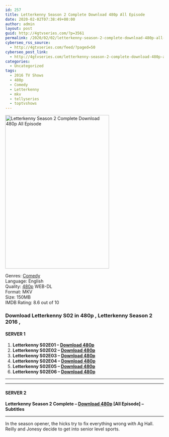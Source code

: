 ```yaml
---
id: 257
title: Letterkenny Season 2 Complete Download 480p All Episode
date: 2020-02-02T07:38:49+00:00
author: admin
layout: post
guid: http://4gtvseries.com/?p=3561
permalink: /2020/02/02/letterkenny-season-2-complete-download-480p-all-episode/
cyberseo_rss_source:
  - http://4gtvseries.com/feed/?paged=50
cyberseo_post_link:
  - http://4gtvseries.com/letterkenny-season-2-complete-download-480p-all-episode/
categories:
  - Uncategorized
tags:
  - 2016 TV Shows
  - 480p
  - Comedy
  - Letterkenny
  - mkv
  - tellyseries
  - toptvshows
---
```

<img loading="lazy" class="aligncenter" src="https://2.bp.blogspot.com/-feZhMu1reWc/XjZ8Mk-HHBI/AAAAAAAAAYg/nOJPm_2L7awLMIQliEN01TsCAxAlsZEIACK4BGAYYCw/s1600/Letterkenny%2BSeason%2B2.jpg" alt="Letterkenny Season 2 Complete Download 480p All Episode" width="330" height="488" />

Genres: <a href="http://4gtvseries.com/tag/comedy/" data-wpel-link="internal">Comedy</a>  
Language: English  
Quality:&nbsp;<a href="http://4gtvseries.com/tag/480p/" data-wpel-link="internal">480p</a> WEB-DL  
Format: MKV  
Size: 150MB  
IMDB Rating: 8.6 out of 10

### **Download Letterkenny S02 in 480p , Letterkenny Season 2 2016 ,&nbsp;**

#### <span><strong>SERVER 1</strong></span>

  1. **Letterkenny S02E01 – <a href="http://slink.dl480p.xyz/uRso" data-wpel-link="external" target="_blank" rel="nofollow external noopener noreferrer" class="wpel-icon-left"><i class="wpel-icon fa fa-download" aria-hidden="true"></i>Download 480p</a>**
  2. **Letterkenny S02E02 – <a href="http://slink.dl480p.xyz/A7SSDER" data-wpel-link="external" target="_blank" rel="nofollow external noopener noreferrer" class="wpel-icon-left"><i class="wpel-icon fa fa-download" aria-hidden="true"></i>Download 480p</a>**
  3. **Letterkenny S02E03 – <a href="http://slink.dl480p.xyz/QMjVY" data-wpel-link="external" target="_blank" rel="nofollow external noopener noreferrer" class="wpel-icon-left"><i class="wpel-icon fa fa-download" aria-hidden="true"></i>Download 480p</a>**
  4. **Letterkenny S02E04 – <a href="http://slink.dl480p.xyz/J3mOb" data-wpel-link="external" target="_blank" rel="nofollow external noopener noreferrer" class="wpel-icon-left"><i class="wpel-icon fa fa-download" aria-hidden="true"></i>Download 480p</a>**
  5. **Letterkenny S02E05 – <a href="http://slink.dl480p.xyz/tf824" data-wpel-link="external" target="_blank" rel="nofollow external noopener noreferrer" class="wpel-icon-left"><i class="wpel-icon fa fa-download" aria-hidden="true"></i>Download 480p</a>**
  6. **Letterkenny S02E06 – <a href="http://slink.dl480p.xyz/aS2ul2Vq" data-wpel-link="external" target="_blank" rel="nofollow external noopener noreferrer" class="wpel-icon-left"><i class="wpel-icon fa fa-download" aria-hidden="true"></i>Download 480p</a>**

* * *

* * *

#### <span><strong>SERVER 2</strong></span>

**Letterkenny Season 2 Complete – <a href="http://dl480p.xyz/3989/" data-wpel-link="external" target="_blank" rel="nofollow external noopener noreferrer" class="wpel-icon-left"><i class="wpel-icon fa fa-download" aria-hidden="true"></i>Download 480p</a> [All Episode] – Subtitles**

* * *

In the season opener, the hicks try to fix everything wrong with Ag Hall. Reilly and Jonesy decide to get into senior level sports.

<div align="center">
</div>